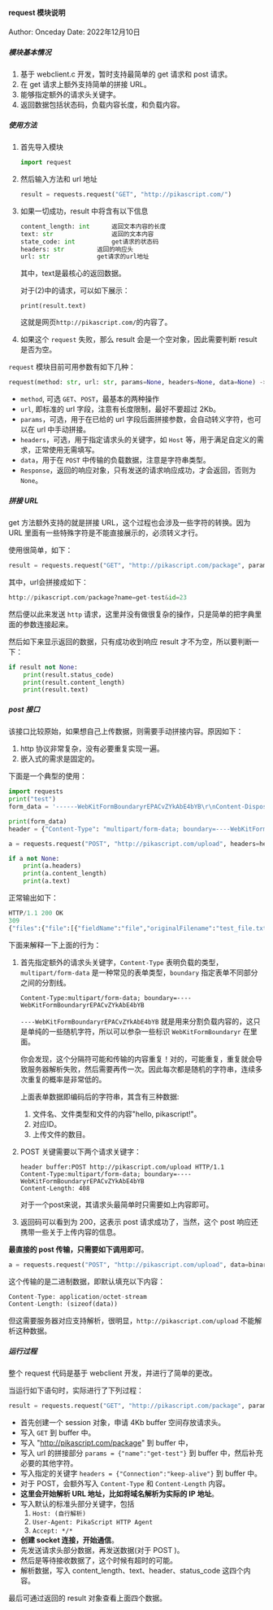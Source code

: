 #### request 模块说明

Author: Onceday	Date: 2022年12月10日

##### 模块基本情况

1. 基于 webclient.c 开发，暂时支持最简单的 get 请求和 post 请求。
2. 在 get 请求上额外支持简单的拼接 URL。
3. 能够指定额外的请求头关键字。
4. 返回数据包括状态码，负载内容长度，和负载内容。

##### 使用方法

1. 首先导入模块

   ``` python
   import request
   ```

2. 然后输入方法和 url 地址

   ``` python
   result = requests.request("GET", "http://pikascript.com/")
   ```

3. 如果一切成功，result 中将含有以下信息

   ``` python
   content_length: int		返回文本内容的长度
   text: str				返回的文本内容
   state_code: int			get请求的状态码
   headers: str			返回的响应头
   url: str				get请求的url地址
   ```

   其中，text是最核心的返回数据。

   对于(2)中的请求，可以如下展示：

   ```yacas
   print(result.text)
   ```

   这就是网页`http://pikascript.com/`的内容了。

4. 如果这个 `request` 失败，那么 result 会是一个空对象，因此需要判断 result 是否为空。

`request` 模块目前可用参数有如下几种：

``` python
request(method: str, url: str, params=None, headers=None, data=None) -> Response:
```

- `method`, 可选 `GET`、`POST`，最基本的两种操作
- `url`,  即标准的 url 字段，注意有长度限制，最好不要超过 2Kb。
- `params`，可选，用于在已给的 url 字段后面拼接参数，会自动转义字符，也可以在 url 中手动拼接。
- `headers`，可选，用于指定请求头的关键字，如 `Host` 等，用于满足自定义的需求，正常使用无需填写。
- `data`，用于在 `POST` 中传输的负载数据，注意是字符串类型。
- `Response`，返回的响应对象，只有发送的请求响应成功，才会返回，否则为 `None`。

##### 拼接 URL

get 方法额外支持的就是拼接 URL，这个过程也会涉及一些字符的转换。因为 URL 里面有一些特殊字符是不能直接展示的，必须转义才行。

使用很简单，如下：

``` python
result = requests.request("GET", "http://pikascript.com/package", params = {"name":"get-test", "id":"23"})
```

其中，url会拼接成如下：

``` python
http://pikascript.com/package?name=get-test&id=23
```

然后便以此来发送 `http` 请求，这里并没有做很复杂的操作，只是简单的把字典里面的参数连接起来。

然后如下来显示返回的数据，只有成功收到响应 result 才不为空，所以要判断一下：

``` python
if result not None:
	print(result.status_code)
	print(result.content_length)
	print(result.text)
```

##### post 接口

该接口比较原始，如果想自己上传数据，则需要手动拼接内容。原因如下：

1. http 协议非常复杂，没有必要重复实现一遍。
2. 嵌入式的需求是固定的。

下面是一个典型的使用：

``` python
import requests
print("test")
form_data = '------WebKitFormBoundaryrEPACvZYkAbE4bYB\r\nContent-Disposition: form-data; name="file"; filename="test_file.txt"\r\nContent-Type: text/plain\r\n\r\nhello, pikascript!\r\n------WebKitFormBoundaryrEPACvZYkAbE4bYB\r\nContent-Disposition: form-data; name="id"\r\n\r\n1670666272201\r\n------WebKitFormBoundaryrEPACvZYkAbE4bYB\r\nContent-Disposition: form-data; name="uploadFileNum"\r\n\r\n1\r\n------WebKitFormBoundaryrEPACvZYkAbE4bYB--\r\n'

print(form_data)
header = {"Content-Type": "multipart/form-data; boundary=----WebKitFormBoundaryrEPACvZYkAbE4bYB"}

a = requests.request("POST", "http://pikascript.com/upload", headers=header, data=form_data)

if a not None:
	print(a.headers)
	print(a.content_length)
	print(a.text)
```

正常输出如下：

``` python
HTTP/1.1 200 OK
309
{"files":{"file":[{"fieldName":"file","originalFilename":"test_file.txt","path":"html/upload/pJwNgC8fobWOLN_l9qmAk-Oi.txt","headers":{"content-disposition":"form-data; name=\"file\"; filename=\"test_file.txt\"","content-type":"text/plain"},"size":18}]},"fields":{"id":["1670666272201"],"uploadFileNum":["1"]}}
```

下面来解释一下上面的行为：

1. 首先指定额外的请求头关键字，`Content-Type` 表明负载的类型，`multipart/form-data` 是一种常见的表单类型，`boundary` 指定表单不同部分之间的分割线。

   ```
   Content-Type:multipart/form-data; boundary=----WebKitFormBoundaryrEPACvZYkAbE4bYB
   ```

   `----WebKitFormBoundaryrEPACvZYkAbE4bYB` 就是用来分割负载内容的，这只是单纯的一些随机字符，所以可以参杂一些标识 `WebKitFormBoundaryr` 在里面。

   你会发现，这个分隔符可能和传输的内容重复！对的，可能重复，重复就会导致服务器解析失败，然后需要再传一次。因此每次都是随机的字符串，连续多次重复的概率是非常低的。

   上面表单数据即编码后的字符串，其含有三种数据:

   	1. 文件名、文件类型和文件的内容"hello, pikascript!"。
   	1. 对应ID。
   	1. 上传文件的数目。

2. POST 关键需要以下两个请求关键字：

   ```yacas
   header buffer:POST http://pikascript.com/upload HTTP/1.1
   Content-Type:multipart/form-data; boundary=----WebKitFormBoundaryrEPACvZYkAbE4bYB
   Content-Length: 408
   ```

   对于一个post来说，其请求头最简单时只需要如上内容即可。

3. 返回码可以看到为 200，这表示 post 请求成功了，当然，这个 post 响应还携带一些关于上传内容的信息。

**最直接的 post 传输，只需要如下调用即可**。

``` python
a = requests.request("POST", "http://pikascript.com/upload", data=binary_data)
```

这个传输的是二进制数据，即默认填充以下内容：

``` python
Content-Type: application/octet-stream
Content-Length: (sizeof(data))
```

但这需要服务器对应支持解析，很明显，`http://pikascript.com/upload` 不能解析这种数据。

##### 运行过程

整个 request 代码是基于 webclient 开发，并进行了简单的更改。

当运行如下语句时，实际进行了下列过程：

``` python
result = requests.request("GET", "http://pikascript.com/package", params = {"name":"get-test"}, headers = {"Connection":"keep-alive"})
```

- 首先创建一个 session 对象，申请 4Kb buffer 空间存放请求头。
- 写入 `GET` 到 buffer 中。
- 写入 "http://pikascript.com/package" 到 buffer 中，
- 写入 url 的拼接部分 `params = {"name":"get-test"}` 到 buffer 中，然后补充必要的其他字符。
- 写入指定的关键字 `headers = {"Connection":"keep-alive"}` 到 buffer 中。
- 对于 POST，会额外写入 `Content-Type` 和 `Content-Length` 内容。
- **这里会开始解析 URL 地址，比如将域名解析为实际的 IP 地址**。
- 写入默认的标准头部分关键字，包括
  1. `Host: (自行解析)`
  2. `User-Agent: PikaScript HTTP Agent`
  3. `Accept: */*`
- **创建 socket 连接，开始通信**。
- 先发送请求头部分数据，再发送数据(对于 POST )。
- 然后是等待接收数据了，这个时候有超时的可能。
- 解析数据，写入 content_length、text、header、status_code 这四个内容。

最后可通过返回的 result 对象查看上面四个数据。
